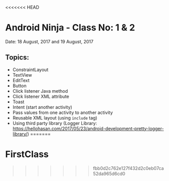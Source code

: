 <<<<<<< HEAD
# Android Ninja - Class No: 1 & 2 #
Date: 18 August, 2017 and 19 August, 2017

## Topics:
 - ConstraintLayout
 - TextView
 - EditText
 - Button
 - Click listener Java method
 - Click listener XML attribute
 - Toast
 - Intent (start another activity)
 - Pass values from one activity to another activity
 - Reusable XML layout (using `include` tag)
 - Using third party library (Logger Library: https://hellohasan.com/2017/05/23/android-development-pretty-logger-library/)
=======
# FirstClass
>>>>>>> fbb0d2c762e127f432d2c0eb07ca52da965d6cd0
